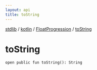 ```yaml
---
layout: api
title: toString
---
```

[stdlib](../../index.html) / [kotlin](../index.html) / [FloatProgression](index.html) / [toString](toString.html)

# toString

```
open public fun toString(): String
```
